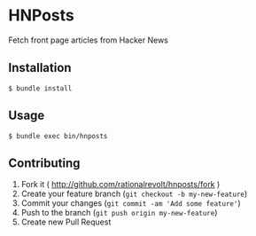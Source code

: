 # HNPosts

Fetch front page articles from Hacker News

## Installation

    $ bundle install

## Usage

    $ bundle exec bin/hnposts

## Contributing

1. Fork it ( http://github.com/rationalrevolt/hnposts/fork )
2. Create your feature branch (`git checkout -b my-new-feature`)
3. Commit your changes (`git commit -am 'Add some feature'`)
4. Push to the branch (`git push origin my-new-feature`)
5. Create new Pull Request

